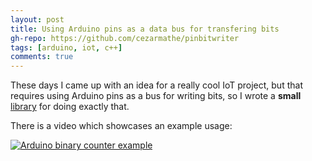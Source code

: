 ```yaml
---
layout: post
title: Using Arduino pins as a data bus for transfering bits
gh-repo: https://github.com/cezarmathe/pinbitwriter
tags: [arduino, iot, c++]
comments: true
---
```


These days I came up with an idea for a really cool IoT project, but that requires using Arduino pins as a bus for writing bits, so I wrote a **small** [library](https://github.com/cezarmathe/pinbitwriter) for doing exactly that.

There is a video which showcases an example usage:

[![Arduino binary counter example](https://img.youtube.com/vi/VhT3Jq5AsiM/0.jpg)](https://www.youtube.com/watch?v=VhT3Jq5AsiM)